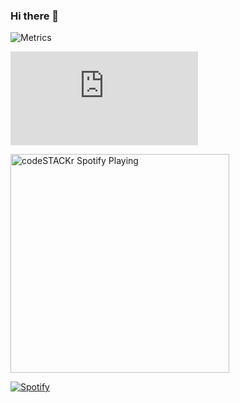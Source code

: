 ### Hi there 👋
<!-- If you're using "master" as default branch -->

<!-- <img src="https://github.com/efeumutaslan/efeumutaslan/blob/master/github-metrics.svg" alt="Metrics" width="100%"> -->
<!--
**efeumutaslan/efeumutaslan** is a ✨ _special_ ✨ repository because its `README.md` (this file) appears on your GitHub profile.

Here are some ideas to get you started:

- 🔭 I’m currently working on ...
- 🌱 I’m currently learning ...
- 👯 I’m looking to collaborate on ...
- 🤔 I’m looking for help with ...
- 💬 Ask me about ...
- 📫 How to reach me: ...
- 😄 Pronouns: ...
- ⚡ Fun fact: ...
-->
![Metrics](https://metrics.lecoq.io/efeumutaslan?template=classic&languages=1&achievements=1&isocalendar=1&isocalendar.duration=half-year&languages.limit=8&languages.sections=most-used&languages.colors=github&languages.threshold=0%25&languages.indepth=false&languages.recent.load=300&languages.recent.days=14&achievements.threshold=C&achievements.secrets=true&achievements.limit=0&config.timezone=Europe%2FIstanbul)


[![Spotify](https://novatorem-efeumutaslan.vercel.app/api/spotify.py)](https://open.spotify.com/user/21ypbztfqlipppoibqnnrzbrq?si=268b64dedda34150)

 [<img src="https://novatorem-efeumutaslan.vercel.app/" alt="codeSTACKr Spotify Playing" width="350" />](https://open.spotify.com/user/21ypbztfqlipppoibqnnrzbrq?si=268b64dedda34150)

[![Spotify](https://novatorem.vercel.app/api/spotify)](https://open.spotify.com/user/omnitenebris)
